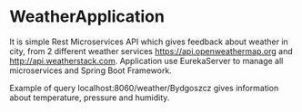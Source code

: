 # WeatherApplication

It is simple Rest Microservices API which gives feedback about weather in city, from 2 different weather services https://api.openweathermap.org
and http://api.weatherstack.com. Application use EurekaServer  to manage all microservices and Spring Boot Framework.

Example of query localhost:8060/weather/Bydgoszcz gives information about temperature, pressure and humidity. 
